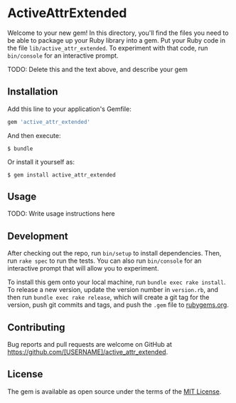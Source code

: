 # ActiveAttrExtended

Welcome to your new gem! In this directory, you'll find the files you need to be able to package up your Ruby library into a gem. Put your Ruby code in the file `lib/active_attr_extended`. To experiment with that code, run `bin/console` for an interactive prompt.

TODO: Delete this and the text above, and describe your gem

## Installation

Add this line to your application's Gemfile:

```ruby
gem 'active_attr_extended'
```

And then execute:

    $ bundle

Or install it yourself as:

    $ gem install active_attr_extended

## Usage

TODO: Write usage instructions here

## Development

After checking out the repo, run `bin/setup` to install dependencies. Then, run `rake spec` to run the tests. You can also run `bin/console` for an interactive prompt that will allow you to experiment.

To install this gem onto your local machine, run `bundle exec rake install`. To release a new version, update the version number in `version.rb`, and then run `bundle exec rake release`, which will create a git tag for the version, push git commits and tags, and push the `.gem` file to [rubygems.org](https://rubygems.org).

## Contributing

Bug reports and pull requests are welcome on GitHub at https://github.com/[USERNAME]/active_attr_extended.


## License

The gem is available as open source under the terms of the [MIT License](http://opensource.org/licenses/MIT).

